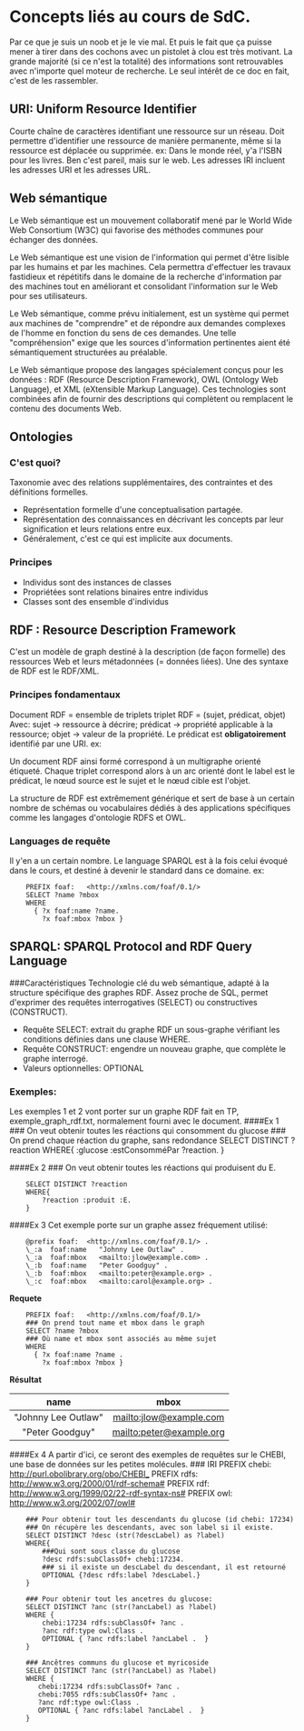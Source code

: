 # Concepts liés au cours de SdC.
Par ce que je suis un noob et je le vie mal.
Et puis le fait que ça puisse mener à tirer dans des cochons avec un pistolet à clou est très motivant.
La grande majorité (si ce n'est la totalité) des informations sont retrouvables avec n'importe quel moteur de recherche.
Le seul intérêt de ce doc en fait, c'est de les rassembler.

## URI: Uniform Resource Identifier
Courte chaîne de caractères identifiant une ressource sur un réseau.
Doit permettre d'identifier une ressource de manière permanente, même si la ressource est déplacée ou supprimée.
ex: Dans le monde réel, y'a l'ISBN pour les livres. Ben c'est pareil, mais sur le web.
Les adresses IRI incluent les adresses URI et les adresses URL.

## Web sémantique
Le Web sémantique est un mouvement collaboratif mené par le World Wide Web Consortium (W3C) qui favorise des méthodes communes pour échanger des données.

Le Web sémantique est une vision de l'information qui permet d'être lisible par les humains et par les machines. Cela permettra d'effectuer les travaux fastidieux et répétitifs dans le domaine de la recherche d'information par des machines tout en améliorant et consolidant l'information sur le Web pour ses utilisateurs.

Le Web sémantique, comme prévu initialement, est un système qui permet aux machines de "comprendre" et de répondre aux demandes complexes de l'homme en fonction du sens de ces demandes. Une telle "compréhension" exige que les sources d'information pertinentes aient été sémantiquement structurées au préalable.

Le Web sémantique propose des langages spécialement conçus pour les données : RDF (Resource Description Framework), OWL (Ontology Web Language), et XML (eXtensible Markup Language). Ces technologies sont combinées afin de fournir des descriptions qui complètent ou remplacent le contenu des documents Web.

## Ontologies
### C'est quoi?
Taxonomie avec des relations supplémentaires, des contraintes et des définitions formelles.
- Représentation formelle d'une conceptualisation partagée.
- Représentation des connaissances en décrivant les concepts par leur signification et leurs relations entre eux.
- Généralement, c'est ce qui est implicite aux documents.

### Principes 
- Individus sont des instances de classes
- Propriétées sont relations binaires entre individus
- Classes sont des ensemble d'individus

## RDF : Resource Description Framework
C'est un modèle de graph destiné à la description (de façon formelle) des ressources Web et leurs métadonnées (= données liées).
Une des syntaxe de RDF est le RDF/XML.

### Principes fondamentaux
Document RDF = ensemble de triplets
triplet RDF = (sujet, prédicat, objet)
Avec: sujet -> ressource à décrire; prédicat -> propriété applicable à la ressource; objet -> valeur de la propriété.
Le prédicat est **obligatoirement** identifié par une URI.
ex: 

Un document RDF ainsi formé correspond à un multigraphe orienté étiqueté. Chaque triplet correspond alors à un arc orienté dont le label est le prédicat, le nœud source est le sujet et le nœud cible est l'objet.

La structure de RDF est extrêmement générique et sert de base à un certain nombre de schémas ou vocabulaires dédiés à des applications spécifiques comme les langages d'ontologie RDFS et OWL.

### Languages de requête
Il y'en a un certain nombre. Le language SPARQL est à la fois celui évoqué dans le cours, et destiné à devenir le standard dans ce domaine.
ex:

        PREFIX foaf:   <http://xmlns.com/foaf/0.1/>
        SELECT ?name ?mbox
        WHERE
          { ?x foaf:name ?name.
            ?x foaf:mbox ?mbox }

## SPARQL: SPARQL Protocol and RDF Query Language
###Caractéristiques
Technologie clé du web sémantique, adapté à la structure spécifique des graphes RDF. Assez proche de SQL, permet d'exprimer des requêtes interrogatives (SELECT) ou constructives (CONSTRUCT).
- Requête SELECT: extrait du graphe RDF un sous-graphe vérifiant les conditions définies dans une clause WHERE.
- Requête CONSTRUCT: engendre un nouveau graphe, que complète le graphe interrogé.
- Valeurs optionnelles: OPTIONAL

### Exemples:
Les exemples 1 et 2 vont porter sur un graphe RDF fait en TP, exemple_graph_rdf.txt, normalement fourni avec le document.
####Ex 1
        ### On veut obtenir toutes les réactions qui consomment du glucose
        ### On prend chaque réaction du graphe, sans redondance
        SELECT DISTINCT ?reaction
        WHERE{
            :glucose :estConsomméPar ?reaction.
        }

####Ex 2
\### On veut obtenir toutes les réactions qui produisent du E.

        SELECT DISTINCT ?reaction
        WHERE{
            ?reaction :produit :E.
        }

####Ex 3
Cet exemple porte sur un graphe assez fréquement utilisé:

        @prefix foaf:  <http://xmlns.com/foaf/0.1/> .
        \_:a  foaf:name   "Johnny Lee Outlaw" .
        \_:a  foaf:mbox   <mailto:jlow@example.com> .
        \_:b  foaf:name   "Peter Goodguy" .
        \_:b  foaf:mbox   <mailto:peter@example.org> .
        \_:c  foaf:mbox   <mailto:carol@example.org> .


**Requete**

        PREFIX foaf:   <http://xmlns.com/foaf/0.1/>
        ### On prend tout name et mbox dans le graph
        SELECT ?name ?mbox
        ### Où name et mbox sont associés au même sujet
        WHERE
          { ?x foaf:name ?name .
            ?x foaf:mbox ?mbox }


**Résultat**

|       name        |           mbox           |
|:-----------------:|:------------------------:|
|"Johnny Lee Outlaw"|<mailto:jlow@example.com> |
|  "Peter Goodguy"  |<mailto:peter@example.org>|


####Ex 4
A partir d'ici, ce seront des exemples de requêtes sur le CHEBI, une base de données sur les petites molécules.
        ### IRI
        PREFIX chebi: <http://purl.obolibrary.org/obo/CHEBI_>
        PREFIX rdfs: <http://www.w3.org/2000/01/rdf-schema#>
        PREFIX rdf: <http://www.w3.org/1999/02/22-rdf-syntax-ns#>
        PREFIX owl: <http://www.w3.org/2002/07/owl#>


        ### Pour obtenir tout les descendants du glucose (id chebi: 17234)
        ### On récupère les descendants, avec son label si il existe.
        SELECT DISTINCT ?desc (str(?descLabel) as ?label)
        WHERE{
            ###Qui sont sous classe du glucose
            ?desc rdfs:subClassOf+ chebi:17234.
            ### si il existe un descLabel du descendant, il est retourné
            OPTIONAL {?desc rdfs:label ?descLabel.}
        }

        ### Pour obtenir tout les ancetres du glucose:
        SELECT DISTINCT ?anc (str(?ancLabel) as ?label)
        WHERE {
            chebi:17234 rdfs:subClassOf+ ?anc .
            ?anc rdf:type owl:Class .
            OPTIONAL { ?anc rdfs:label ?ancLabel .  }
        }

        ### Ancêtres communs du glucose et myricoside
        SELECT DISTINCT ?anc (str(?ancLabel) as ?label)
        WHERE {
           chebi:17234 rdfs:subClassOf+ ?anc .
           chebi:7055 rdfs:subClassOf+ ?anc .
           ?anc rdf:type owl:Class .
           OPTIONAL { ?anc rdfs:label ?ancLabel .  }
        }
